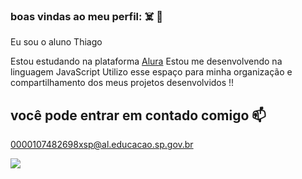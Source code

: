 ### boas vindas ao meu perfil: ☠️ 🤡

Eu sou o aluno Thiago

Estou estudando na plataforma [ Alura]( https://cursos.alura.com.br )
Estou me desenvolvendo na linguagem JavaScript
Utilizo esse espaço para minha organização e compartilhamento dos meus projetos desenvolvidos !!




## você pode entrar em contado comigo 📫

0000107482698xsp@al.educacao.sp.gov.br



![](https://tenor.com/pt-PT/view/naruto-gif-25363597) 
